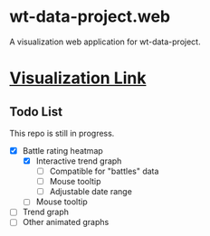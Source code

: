 # wt-data-project.web
A visualization web application for wt-data-project.

# [Visualization Link](https://wt.controlnet.space)

## Todo List
This repo is still in progress.

 - [x] Battle rating heatmap 
    - [x] Interactive trend graph
        - [ ] Compatible for "battles" data
        - [ ] Mouse tooltip
        - [ ] Adjustable date range
    - [ ] Mouse tooltip
 - [ ] Trend graph
 - [ ] Other animated graphs
